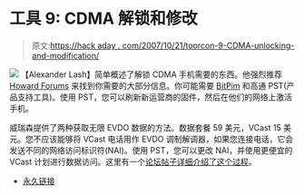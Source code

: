 # 工具 9: CDMA 解锁和修改

> 原文:[https://hack aday . com/2007/10/21/toorcon-9-CDMA-unlocking-and-modification/](https://hackaday.com/2007/10/21/toorcon-9-cdma-unlocking-and-modification/)

![](../Images/9e060c8d2d2049d7633d211b32ed7e30.png)
【Alexander Lash】简单概述了解锁 CDMA 手机需要的东西。他强烈推荐 [Howard Forums](http://www.howardforums.com/) 来找到你需要的大部分信息。你可能需要 [BitPim](http://www.bitpim.org/) 和高通 PST(产品支持工具)。使用 PST，您可以刷新新运营商的固件，然后在他们的网络上激活手机。

威瑞森提供了两种获取无限 EVDO 数据的方法。数据套餐 59 美元，VCast 15 美元。您不应该能够将 VCast 电话用作 EVDO 调制解调器，如果您连接电话，它会发送不同的网络访问标识符(NAI)。使用 PST，您可以更改 NAI，并使用更便宜的 VCast 计划进行数据访问。这里有一个[论坛帖子详细介绍了这个过程](http://www.howardforums.com/showthread.php?t=938352)。

*   [永久链接](http://www.howardforums.com/showthread.php?t=938352)